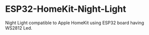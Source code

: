 # ESP32-HomeKit-Night-Light
Night Light compatible to Apple HomeKit using ESP32 board having WS2812 Led.
